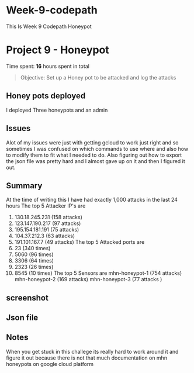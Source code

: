 # Week-9-codepath
This Is Week 9 Codepath Honeypot
# Project 9 - Honeypot

Time spent: **16** hours spent in total

> Objective: Set up a Honey pot to be attacked and log the attacks

## Honey pots deployed

I deployed Three honeypots and an admin 

## Issues

Alot of my issues were just with getting gcloud to work just right and so sometimes I was confused on which commands to use where and also how to modify them to fit what I needed to do. Also figuring out how to export the json file was pretty hard and I almost gave up on it and then I figured it out.

## Summary

At the time of writing this I have had exactly 1,000 attacks in the last 24 hours
The top 5 Attacker IP's are 
  1. 130.18.245.231 (158 attacks)
  2. 123.147.190.217 (97 attacks)
  3. 195.154.181.191 (75 attacks)
  4. 104.37.212.3 (63 attacks)
  5. 191.101.167.7 (49 attacks)
The top 5 Attacked ports are
  1. 23 (340 times)
  2. 5060 (96 times)
  3. 3306 (64 times)
  4. 2323 (26 times)
  5. 8545 (10 times)
The top 5 Sensors are
  mhn-honeypot-1 (754 attacks)
  mhn-honeypot-2 (169 attacks)
  mhn-honeypot-3 (77 attacks )
## screenshot


## Json file 

## Notes
When you get stuck in this challege its really hard to work around it and figure it out because there is not that much documentation on mhn honeypots on google cloud platform

